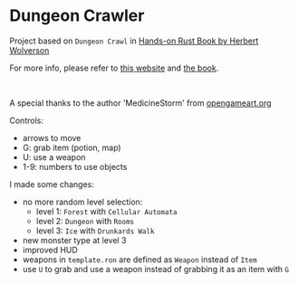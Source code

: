 # Dungeon Crawler

Project based on `Dungeon Crawl` in [Hands-on Rust Book by Herbert Wolverson](https://github.com/thebracket/HandsOnRust)

For more info, please refer to [this website](https://hands-on-rust.com/) and [the book](https://pragprog.com/titles/hwrust/hands-on-rust/).

<br/>

A special thanks to the author 'MedicineStorm' from [opengameart.org](http://opengameart.org/content/dungeon-crawl-32x32-tiles-supplemental)

Controls:
- arrows to move
- G: grab item (potion, map)
- U: use a weapon
- 1-9: numbers to use objects

I made some changes:
- no more random level selection:
  - level 1: `Forest` with `Cellular Automata`
  - level 2: `Dungeon` with `Rooms`
  - level 3: `Ice` with `Drunkards Walk`
- new monster type at level 3
- improved HUD
- weapons in `template.ron` are defined as `Weapon` instead of `Item`
- use `U` to grab and use a weapon instead of grabbing it as an item with `G`